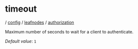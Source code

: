 # timeout

/ [config](/reference/server-config/index.md) / [leafnodes](/reference/server-config/config/leafnodes/index.md) / [authorization](/reference/server-config/config/leafnodes/authorization/index.md) 

Maximum number of seconds to wait for a client to authenticate.

*Default value*: `1`
